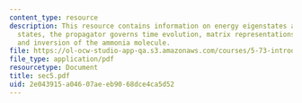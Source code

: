 ```yaml
---
content_type: resource
description: This resource contains information on energy eigenstates are stationary
  states, the propagator governs time evolution, matrix representations of the propagator,
  and inversion of the ammonia molecule.
file: https://ol-ocw-studio-app-qa.s3.amazonaws.com/courses/5-73-introductory-quantum-mechanics-i-fall-2005/2e043915a04607aeeb9068dce4ca5d52_sec5.pdf
file_type: application/pdf
resourcetype: Document
title: sec5.pdf
uid: 2e043915-a046-07ae-eb90-68dce4ca5d52
---
```

